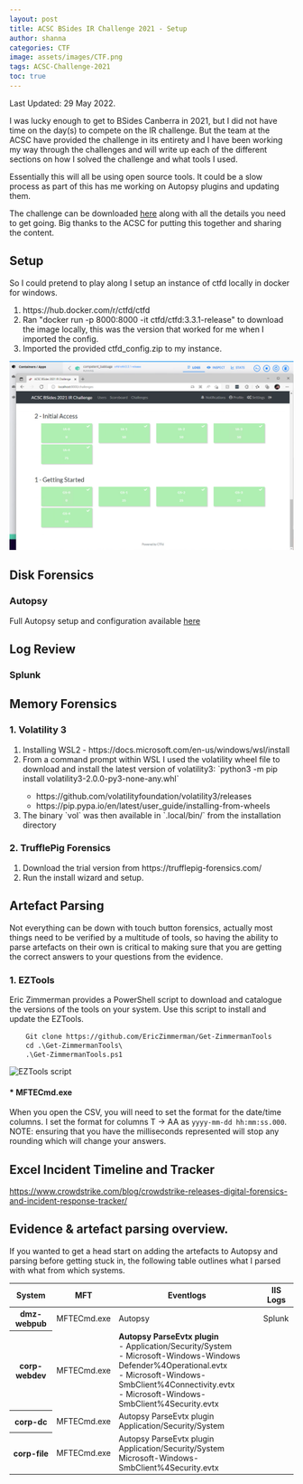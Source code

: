```yaml
---
layout: post
title: ACSC BSides IR Challenge 2021 - Setup
author: shanna
categories: CTF
image: assets/images/CTF.png
tags: ACSC-Challenge-2021
toc: true
---
```

Last Updated: 29 May 2022.

I was lucky enough to get to BSides Canberra in 2021, but I did not have time on the day(s) to compete on the IR challenge. But the team at the ACSC have provided the challenge in its entirety and I have been working my way through the challenges and will write up each of the different sections on how I solved the challenge and what tools I used. 

Essentially this will all be using open source tools. It could be a slow process as part of this has me working on Autopsy plugins and updating them.

The challenge can be downloaded <a href="https://www.cyber.gov.au/acsc/view-all-content/news/acsc-cyber-security-challenge">here</a> along with all the details you need to get going. Big thanks to the ACSC for putting this together and sharing the content.

## Setup
So I could pretend to play along I setup an instance of ctfd locally in docker for windows.

<ol>
    <li>https://hub.docker.com/r/ctfd/ctfd</li>
    <li>Ran "docker run -p 8000:8000 -it ctfd/ctfd:3.3.1-release" to download the image locally, this was the version that worked for me when I imported the config.</li>
    <li>Imported the provided ctfd_config.zip to my instance.</li>
</ol>

   ![Local CTFd setup]({{site.baseurl}}/assets/images/posts/../../../../assets/images/posts/ACSC_Challenge_2021-Setup01.png)

## Disk Forensics
### Autopsy

Full Autopsy setup and configuration available <a href="/tools/2022/05/02/Autopsy.html">here</a>


## Log Review
### Splunk

## Memory Forensics
### 1. Volatility 3
<ol>
<li>Installing WSL2 - https://docs.microsoft.com/en-us/windows/wsl/install</li>
<li>From a command prompt within WSL I used the volatility wheel file to download and install the latest version of volatility3: 
    `python3 -m pip install volatility3-2.0.0-py3-none-any.whl`</li>
    <ul>
    <li>https://github.com/volatilityfoundation/volatility3/releases</li>
    <li>https://pip.pypa.io/en/latest/user_guide/installing-from-wheels</li>
    </ul>
<li>The binary `vol` was then available in `.local/bin/` from the installation directory</li>
</ol>

### 2. TrufflePig Forensics
<ol>
    <li>Download the trial version from https://trufflepig-forensics.com/</li>
    <li>Run the install wizard and setup.</li>
</ol>

## Artefact Parsing

Not everything can be down with touch button forensics, actually most things need to be verified by a multitude of tools, so having the ability to parse artefacts on their own is critical to making sure that you are getting the correct answers to your questions from the evidence.

### 1. EZTools
Eric Zimmerman provides a PowerShell script to download and catalogue the versions of the tools on your system. Use this script to install and update the EZTools.

```
    Git clone https://github.com/EricZimmerman/Get-ZimmermanTools
    cd .\Get-ZimmermanTools\
    .\Get-ZimmermanTools.ps1
```

![EZTools script]({{site.baseurl}}/assets/images/posts/EZTools-setup.png)

#### * MFTECmd.exe

When you open the CSV, you will need to set the format for the date/time columns. I set the format for columns T -> AA as `yyyy-mm-dd hh:mm:ss.000`.
NOTE: ensuring that you have the milliseconds represented will stop any rounding which will change your answers.




## Excel Incident Timeline and Tracker


https://www.crowdstrike.com/blog/crowdstrike-releases-digital-forensics-and-incident-response-tracker/








## Evidence & artefact parsing overview.
If you wanted to get a head start on adding the artefacts to Autopsy and parsing before getting stuck in, the following table outlines what I parsed with what from which systems.

<table class="table table-striped table-sm">
  <thead class="thead-dark">
    <tr>
      <th scope="col">System</th>
      <th scope="col">MFT</th>
      <th scope="col">Eventlogs</th>
      <th scope="col">IIS Logs</th>
    </tr>
  </thead>
<tbody>
    <tr>
      <th scope="row">dmz-webpub</th>
      <td>MFTECmd.exe</td>
      <td>Autopsy</td>
      <td>Splunk</td>
    </tr>
    <tr>
      <th scope="row">corp-webdev</th>
      <td>MFTECmd.exe</td>
      <td><b>Autopsy ParseEvtx plugin</b><br>- Application/Security/System<br>- Microsoft-Windows-Windows Defender%4Operational.evtx<br>- Microsoft-Windows-SmbClient%4Connectivity.evtx<br>- Microsoft-Windows-SmbClient%4Security.evtx</td>
      <td></td>
    </tr>
    <tr>
      <th scope="row">corp-dc</th>
      <td>MFTECmd.exe</td>
      <td>Autopsy ParseEvtx plugin<br>Application/Security/System</td>
      <td></td>
    </tr>
    <tr>
      <th scope="row">corp-file</th>
      <td>MFTECmd.exe</td>
      <td>Autopsy ParseEvtx plugin<br>Application/Security/System<br>Microsoft-Windows-SmbClient%4Security.evtx</td>
      <td></td>
    </tr>
  </tbody>
</table>